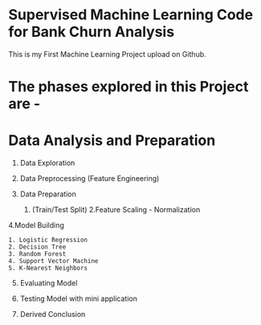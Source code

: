 # Supervised Machine Learning Code for Bank Churn Analysis 
This is my First Machine Learning Project upload on Github.
	
# The phases explored in this Project are -

# Data Analysis and Preparation

1. Data Exploration

2. Data Preprocessing (Feature Engineering)

3. Data Preparation 

	1. (Train/Test Split)
	2.Feature Scaling - Normalization

4.Model Building

	1. Logistic Regression
	2. Decision Tree
	3. Random Forest
	4. Support Vector Machine
	5. K-Nearest Neighbors

5. Evaluating Model

6. Testing Model with mini application

7. Derived Conclusion
